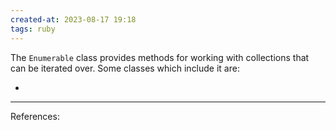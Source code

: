 ```yaml
---
created-at: 2023-08-17 19:18
tags: ruby
---
```


The `Enumerable` class provides methods for working with collections that can be iterated over. Some classes which include it are:

- 

---
References:

